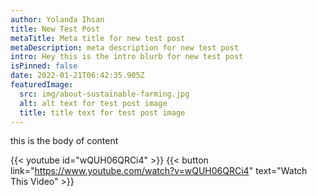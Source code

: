 ```yaml
---
author: Yolanda Ihsan
title: New Test Post
metaTitle: Meta title for new test post
metaDescription: meta description for new test post
intro: Hey this is the intro blurb for new test post
isPinned: false
date: 2022-01-21T06:42:35.905Z
featuredImage:
  src: img/about-sustainable-farming.jpg
  alt: alt text for test post image
  title: title text for test post image
---
```

this is the body of content

{{< youtube id="wQUH06QRCi4" >}}
{{< button link="https://www.youtube.com/watch?v=wQUH06QRCi4" text="Watch This Video" >}}